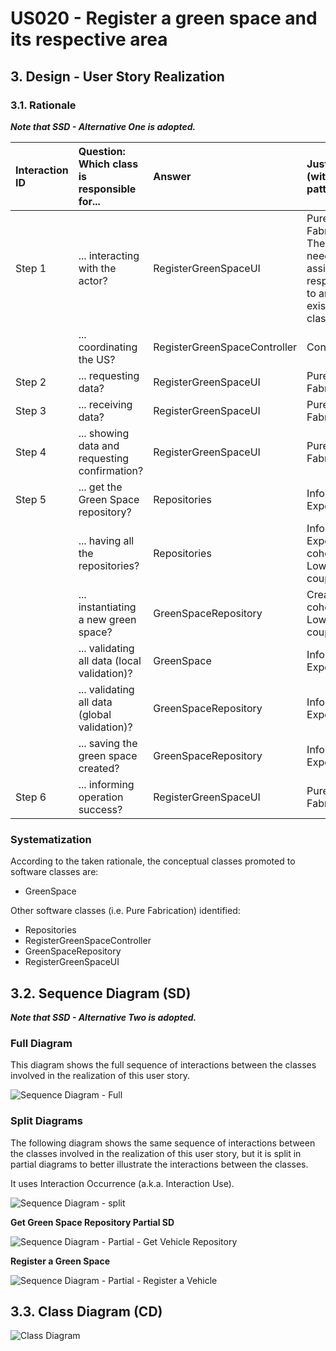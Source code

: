 # US020 - Register a green space and its respective area

## 3. Design - User Story Realization 

### 3.1. Rationale

_**Note that SSD - Alternative One is adopted.**_


| Interaction ID | Question: Which class is responsible for...   | Answer                       | Justification (with patterns)                                                           |
|:---------------|:----------------------------------------------|:-----------------------------|:----------------------------------------------------------------------------------------|
| Step 1         | ... interacting with the actor?               | RegisterGreenSpaceUI         | Pure Fabrication: There is no need to assign this responsibility to any existing class. |
|                | ... coordinating the US?                      | RegisterGreenSpaceController | Controller.                                                                             |
| Step 2         | ... requesting data?                          | RegisterGreenSpaceUI         | Pure Fabrication.                                                                       |
| Step 3         | ... receiving data?                           | RegisterGreenSpaceUI         | Pure Fabrication.                                                                       |
| Step 4         | ... showing data and requesting confirmation? | RegisterGreenSpaceUI         | Pure Fabrication.                                                                       |
| Step 5         | ... get the Green Space repository?           | Repositories                 | Information Expert.                                                                     |
|                | ... having all the repositories?              | Repositories                 | Information Expert, High cohesion, Low coupling.                                        |
|                | ... instantiating a new green space?          | GreenSpaceRepository         | Creator, High cohesion, Low coupling.                                                   |
|                | ... validating all data (local validation)?   | GreenSpace                   | Information Expert.                                                                     | 
|                | ... validating all data (global validation)?  | GreenSpaceRepository         | Information Expert.                                                                     | 
|                | ... saving the green space created?           | GreenSpaceRepository         | Information Expert.                                                                     |
| Step 6         | ... informing operation success?              | RegisterGreenSpaceUI         | Pure Fabrication.                                                                       |

### Systematization ##

According to the taken rationale, the conceptual classes promoted to software classes are: 

* GreenSpace


Other software classes (i.e. Pure Fabrication) identified: 

* Repositories
* RegisterGreenSpaceController
* GreenSpaceRepository
* RegisterGreenSpaceUI



## 3.2. Sequence Diagram (SD)

_**Note that SSD - Alternative Two is adopted.**_

### Full Diagram

This diagram shows the full sequence of interactions between the classes involved in the realization of this user story.

![Sequence Diagram - Full](svg/us020-sequence-diagram-full.svg)

### Split Diagrams

The following diagram shows the same sequence of interactions between the classes involved in the realization of this user story, but it is split in partial diagrams to better illustrate the interactions between the classes.

It uses Interaction Occurrence (a.k.a. Interaction Use).

![Sequence Diagram - split](svg/us020-sequence-diagram-split.svg)

**Get Green Space Repository Partial SD**

![Sequence Diagram - Partial - Get Vehicle Repository](svg/us020-sequence-diagram-partial-get-green-space-repository.svg)

**Register a Green Space**

![Sequence Diagram - Partial - Register a Vehicle](svg/us020-sequence-diagram-partial-register-green-space.svg)

## 3.3. Class Diagram (CD)

![Class Diagram](svg/us020-class-diagram.svg)